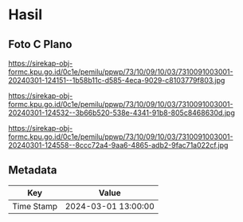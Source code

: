 # Hasil

## Foto C Plano

https://sirekap-obj-formc.kpu.go.id/0c1e/pemilu/ppwp/73/10/09/10/03/7310091003001-20240301-124151--1b58b11c-d585-4eca-9029-c8103779f803.jpg

https://sirekap-obj-formc.kpu.go.id/0c1e/pemilu/ppwp/73/10/09/10/03/7310091003001-20240301-124532--3b66b520-538e-4341-91b8-805c8468630d.jpg

https://sirekap-obj-formc.kpu.go.id/0c1e/pemilu/ppwp/73/10/09/10/03/7310091003001-20240301-124558--8ccc72a4-9aa6-4865-adb2-9fac71a022cf.jpg


## Metadata

| Key        | Value               |
| ---------- | ------------------- |
| Time Stamp | 2024-03-01 13:00:00 |




